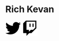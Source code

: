 # Rich Kevan

[![](./media/twitter.svg)](https://twitter.com/intent/follow?screen_name=richkevan)
[![](./media/twitch.svg)](https://www.twitch.tv/richkevan)
